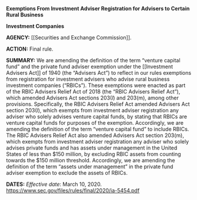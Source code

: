 **Exemptions From Investment Adviser Registration for Advisers to Certain Rural Business**

**Investment Companies**

**AGENCY:** [[Securities and Exchange Commission]].

**ACTION:** Final rule.

**SUMMARY:** We are amending the definition of the term “venture capital fund” and the private fund adviser exemption under the [[Investment Advisers Act]] of 1940 (the “Advisers Act”) to reflect in our rules exemptions from registration for investment advisers who advise rural business investment companies (“RBICs”). These exemptions were enacted as part of the RBIC Advisers Relief Act of 2018 (the “RBIC Advisers Relief Act”), which amended Advisers Act sections 203(_l_) and 203(m), among other provisions. Specifically, the RBIC Advisers Relief Act amended Advisers Act section 203(_l_), which exempts from investment adviser registration any adviser who solely advises venture capital funds, by stating that RBICs are venture capital funds for purposes of the exemption. Accordingly, we are amending the definition of the term “venture capital fund” to include RBICs. The RBIC Advisers Relief Act also amended Advisers Act section 203(m), which exempts from investment adviser registration any adviser who solely advises private funds and has assets under management in the United States of less than $150 million, by excluding RBIC assets from counting towards the $150 million threshold. Accordingly, we are amending the definition of the term “assets under management” in the private fund adviser exemption to exclude the assets of RBICs.

**DATES:** _Effective date_: March 10, 2020.
https://www.sec.gov/files/rules/final/2020/ia-5454.pdf